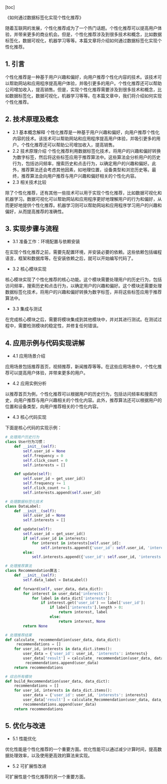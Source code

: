 
[toc]                    
                
                
《如何通过数据标签化实现个性化推荐》

随着互联网的发展，个性化推荐成为了一个热门话题。个性化推荐可以提高用户体验，并带来更多的商业机会。但是，个性化推荐涉及到很多技术和概念，比如数据标签化，数据可视化，机器学习等等。本篇文章将介绍如何通过数据标签化实现个性化推荐。

## 1. 引言

个性化推荐是一种基于用户兴趣和偏好，向用户推荐个性化内容的技术。该技术可以帮助网站和应用程序提高用户体验，并吸引更多的用户。个性化推荐还可以帮助公司增加收入，提高销售。但是，实现个性化推荐需要涉及到很多技术和概念，比如数据标签化，数据可视化，机器学习等等。在本篇文章中，我们将介绍如何实现个性化推荐。

## 2. 技术原理及概念

- 2.1 基本概念解释
个性化推荐是一种基于用户兴趣和偏好，向用户推荐个性化内容的技术。该技术可以帮助网站和应用程序提高用户体验，并吸引更多的用户。个性化推荐还可以帮助公司增加收入，提高销售。
- 2.2 技术原理介绍
个性化推荐利用数据标签化技术，将用户的兴趣和偏好转换为数字标签，然后将这些标签应用于推荐算法中。这些算法会分析用户的历史行为，包括访问频率，搜索历史和点击行为，以确定用户的兴趣和偏好。此外，推荐算法还会考虑其他因素，如地理位置，设备类型和浏览历史等。最终，推荐算法会向用户推荐与用户兴趣和偏好相关的个性化内容。
- 2.3 相关技术比较

除了个性化推荐，还有其他一些技术可以用于实现个性化推荐，比如数据可视化和机器学习。数据可视化可以帮助网站和应用程序更好地理解用户的行为和偏好，从而更好地提供个性化推荐。机器学习则可以帮助网站和应用程序学习用户的兴趣和偏好，从而提高推荐的准确性。

## 3. 实现步骤与流程

- 3.1 准备工作：环境配置与依赖安装

在实现个性化推荐之前，需要先配置环境，并安装必要的依赖。这些依赖包括编程语言，框架和数据库等。在安装依赖之后，就可以开始编写代码了。

- 3.2 核心模块实现

核心模块实现了个性化推荐的核心功能。这个模块需要处理用户的历史行为，包括访问频率，搜索历史和点击行为，以确定用户的兴趣和偏好。这个模块还需要处理数据标签化技术，将用户的兴趣和偏好转换为数字标签，并将这些标签应用于推荐算法中。

- 3.3 集成与测试

在完成核心模块之后，需要将模块集成到其他模块中，并对其进行测试。在测试过程中，需要检测模块的稳定性，并修复任何错误。

## 4. 应用示例与代码实现讲解

- 4.1 应用场景介绍

应用场景包括推荐首页，视频推荐，新闻推荐等等。在这些应用场景中，个性化推荐可以提高用户体验，并带来更多的用户。

- 4.2 应用实例分析

以推荐首页为例，个性化推荐可以根据用户的历史行为，包括访问频率和搜索历史，向用户推荐与用户兴趣相关的个性化内容。此外，推荐算法还可以根据用户的位置和设备类型，向用户推荐相关的个性化内容。

- 4.3 核心代码实现

下面是核心代码的实现示例：
```python
# 处理用户历史行为
class User行为习惯：
    def __init__(self):
        self.user_id = None
        self.frequency = 0
        self.click_count = 0
        self.interests = []

    def update(self):
        self.user_id = get_user_id()
        self.frequency += 1
        self.click_count += 1
        self.interests.append(self.user_id)

# 处理数据标签化技术
class DataLabel:
    def __init__(self):
        self.user_id = None
        self.interests = []

    def update(self):
        self.user_id = get_user_id()
        if self.user_id in interests:
            for interest in interests[self.user_id]:
                self.interests.append({'user_id': self.user_id, 'interests': interest})
        else:
            self.interests.append({'user_id': self.user_id, 'interests': []})

# 处理推荐算法
class Recommendation算法：
    def __init__(self):
        self.data_label = DataLabel()

    def forward(self, user_data, data_dict):
        for interest in user_data['interests']:
            for label in data_dict['interests']:
                if interest.get('user_id') == label['user_id']:
                    if label['interests'].length > 0:
                        return interest, label
                    else:
                        return interest, None
        return None

# 处理推荐结果
def calculate_ recommendation(user_data, data_dict):
     recommendations = []
    for user_id, interests in data_dict.items():
        user_data = {'user_id': user_id, 'interests': interests}
        user_data['result'] = calculate_ recommendation(user_data, data_dict)
         recommendations.append(user_data)
    return recommendations

# 综合所有模块
def build_Recommendation(user_data, data_dict):
    recommendations = []
    for user_id, interests in data_dict.items():
        user_data = {'user_id': user_id, 'interests': interests}
        user_data['result'] = calculate_Recommendation(user_data, data_dict)
        recommendations.append(user_data)
    return recommendations
```

## 5. 优化与改进

- 5.1 性能优化

优化性能是个性化推荐的一个重要方面。优化性能可以通过减少计算时间，提高数据处理效率，以及使用更高效的算法来实现。

- 5.2 可扩展性改进

可扩展性是个性化推荐的另一个重要方面。

